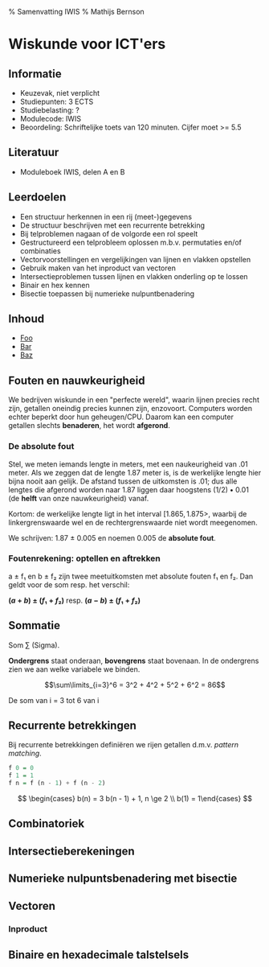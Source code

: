 % Samenvatting IWIS
% Mathijs Bernson

# Wiskunde voor ICT'ers

## Informatie

* Keuzevak, niet verplicht
* Studiepunten: 3 ECTS
* Studiebelasting: ?
* Modulecode: IWIS
* Beoordeling: Schriftelijke toets van 120 minuten. Cijfer moet >= 5.5

## Literatuur

* Moduleboek IWIS, delen A en B

## Leerdoelen

* Een structuur herkennen in een rij (meet-)gegevens
* De structuur beschrijven met een recurrente betrekking
* Bij telproblemen nagaan of de volgorde een rol speelt
* Gestructureerd een telprobleem oplossen m.b.v. permutaties en/of combinaties
* Vectorvoorstellingen en vergelijkingen van lijnen en vlakken opstellen
* Gebruik maken van het inproduct van vectoren
* Intersectieproblemen tussen lijnen en vlakken onderling op te lossen
* Binair en hex kennen
* Bisectie toepassen bij numerieke nulpuntbenadering

## Inhoud

* [Foo](#foo)
* [Bar](#bar)
* [Baz](#baz)

## Fouten en nauwkeurigheid

We bedrijven wiskunde in een "perfecte wereld", waarin lijnen precies recht zijn, getallen oneindig precies kunnen zijn, enzovoort. Computers worden echter beperkt door hun geheugen/CPU. Daarom kan een computer getallen slechts **benaderen**, het wordt **afgerond**.

### De absolute fout

Stel, we meten iemands lengte in meters, met een naukeurigheid van .01 meter. Als we zeggen dat de lengte 1.87 meter is, is de werkelijke lengte hier bijna nooit aan gelijk. De afstand tussen de uitkomsten is .01; dus alle lengtes die afgerond worden naar 1.87 liggen daar hoogstens $(1/2)•0.01$ (de **helft** van onze nauwkeurigheid) vanaf.

Kortom: de werkelijke lengte ligt in het interval $[1.865, 1.875>$, waarbij de linkergrenswaarde wel en de rechtergrenswaarde niet wordt meegenomen.

We schrijven: 1.87 ± 0.005 en noemen 0.005 de **absolute fout**.

### Foutenrekening: optellen en aftrekken

a ± f₁ en b ± f₂ zijn twee meetuitkomsten met absolute fouten f₁ en f₂. Dan geldt voor de som resp. het verschil:

**$(a + b) ± (f₁ + f₂)$** resp. **$(a - b) ± (f₁ + f₂)$**

## Sommatie

Som ∑ (Sigma).

**Ondergrens** staat onderaan, **bovengrens** staat bovenaan. In de ondergrens zien we aan welke variabele we binden.

$$\sum\limits_{i=3}^6 = 3^2 + 4^2 + 5^2 + 6^2 = 86$$

De som van i = 3 tot 6 van i

## Recurrente betrekkingen

Bij recurrente betrekkingen definiëren we rijen getallen d.m.v. *pattern matching*.

```haskell
f 0 = 0
f 1 = 1
f n = f (n - 1) + f (n - 2)
```

$$
\begin{cases}
b(n) = 3 b(n - 1) + 1, n \ge 2 \\
b(1) = 1\end{cases}
$$

## Combinatoriek

## Intersectieberekeningen

## Numerieke nulpuntsbenadering met bisectie

## Vectoren

### Inproduct

## Binaire en hexadecimale talstelsels